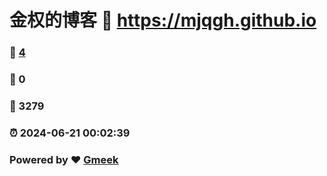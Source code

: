 # 金权的博客 :link: https://mjqgh.github.io 
### :page_facing_up: [4](https://mjqgh.github.io/tag.html) 
### :speech_balloon: 0 
### :hibiscus: 3279 
### :alarm_clock: 2024-06-21 00:02:39 
### Powered by :heart: [Gmeek](https://github.com/Meekdai/Gmeek)

